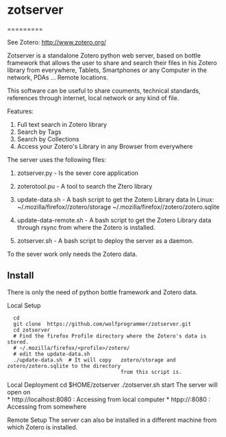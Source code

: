 # zotserver
=========

See Zotero:  http://www.zotero.org/

Zotserver is a standalone Zotero python web server, based on bottle framework that allows the user 
to share and search their files in his Zotero library from everywhere, Tablets, Smartphones or any Computer
in the network, PDAs ... Remote locations.

This software can be useful to share couments, technical standards, references through internet, local network
or any kind of file.

Features:
   1. Full text search in Zotero library
   2. Search by Tags
   3. Search by Collections
   4. Access your Zotero's Library in any Browser from everywhere
   

The server uses the following files:
  1. zotserver.py   -  Is the sever core application
  2. zoterotool.pu  -  A tool to search the Ztero library
  3. update-data.sh -  A bash script to get the Zotero Library data 
                       In Linux:  ~/.mozilla/firefox/<profile>/zotero/storage
                                  ~/.mozilla/firefox/<profile>/zotero/zotero.sqlite
    
  4. update-data-remote.sh - A bash script to get the Zotero Library data through rsync from where
                             the Zotero is installed.
  5. zotserver.sh   - A bash script to deploy the server as a daemon.
                             

To the sever work only needs the Zotero data.  


## Install
There is only the need of python bottle framework and Zotero data.

Local Setup

      cd
      git clone  https://github.com/wolfprogrammer/zotserver.git
      cd zotserver
      # Find the firefox Profile directory where the Zotero's data is stored.
      # ~/.mozilla/firefox/<profile>/zotero/
      # edit the update-data.sh
      ./update-data.sh  # It will copy   zotero/storage and zotero/zotero.sqlite to the directory
                                         from this script is.
      
Local Deployment
     cd $HOME/zotserver
     ./zotserver.sh start
     The server will open on      
       *  http://localhost:8080                   : Accessing from local computer
       *  htpp://<server-ip or host name>:8080    : Accessing from somewhere
                                  
     
Remote Setup
     The server can also be installed in a different machine from which Zotero is installed.
     
     
     
